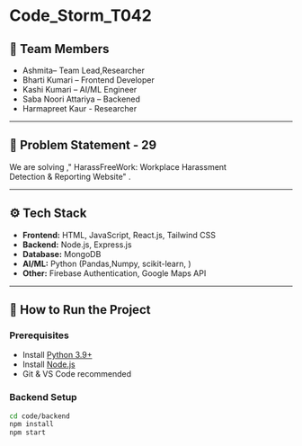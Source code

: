 # Code_Storm_T042  
## 👥 Team Members
- Ashmita– Team Lead,Researcher
- Bharti Kumari – Frontend Developer  
- Kashi Kumari – AI/ML Engineer  
- Saba Noori Attariya – Backened
- Harmapreet Kaur - Researcher 

---

## 📝 Problem Statement - 29
We are solving ," HarassFreeWork: 
Workplace Harassment 
Detection & Reporting Website" .  

---

## ⚙️ Tech Stack
- **Frontend:** HTML, JavaScript, React.js, Tailwind CSS  
- **Backend:** Node.js, Express.js  
- **Database:** MongoDB  
- **AI/ML:** Python (Pandas,Numpy, scikit-learn, )  
- **Other:** Firebase Authentication, Google Maps API  

---

## 🚀 How to Run the Project

### Prerequisites
- Install [Python 3.9+](https://www.python.org/downloads/)  
- Install [Node.js](https://nodejs.org/)  
- Git & VS Code recommended

### Backend Setup
```bash
cd code/backend
npm install
npm start
